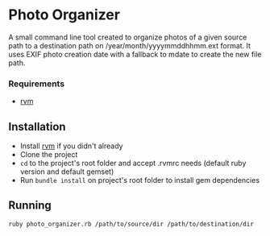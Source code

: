 # Photo Organizer

A small command line tool created to organize photos of a given source path to a destination path on /year/month/yyyymmddhhmm.ext format.
It uses EXIF photo creation date with a fallback to mdate to create the new file path.

### Requirements

* [rvm](https://rvm.io)

## Installation

* Install [rvm](https://rvm.io) if you didn't already
* Clone the project
* `cd` to the project's root folder and accept  .rvmrc needs (default ruby version and default gemset)
* Run `bundle install` on project's root folder to install gem dependencies

## Running

``` bash
ruby photo_organizer.rb /path/to/source/dir /path/to/destination/dir
```


